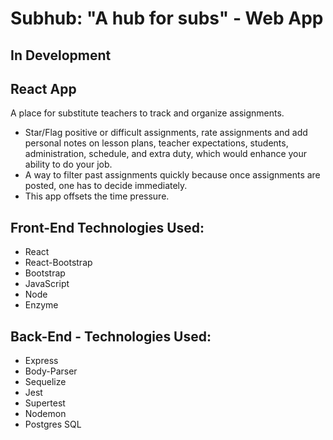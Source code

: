 # Subhub: "A hub for subs" - Web App
## In Development
## React App
A place for substitute teachers to track and organize assignments. 
* Star/Flag positive or difficult assignments, rate assignments and add personal notes on lesson plans, teacher expectations, students, administration, schedule, and extra duty, which would enhance your ability to do your job. 
* A way to filter past assignments quickly because once assignments are posted, one has to decide immediately. 
* This app offsets the time pressure.

## Front-End Technologies Used:
* React
* React-Bootstrap
* Bootstrap
* JavaScript
* Node
* Enzyme

## Back-End - Technologies Used:
* Express
* Body-Parser
* Sequelize
* Jest
* Supertest
* Nodemon
* Postgres SQL 

